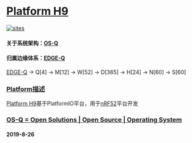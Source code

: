 ﻿# [Platform H9](https://github.com/OS-Q/H9)

[![sites](http://182.61.61.133/link/resources/OSQ.png)](http://www.OS-Q.com)

#### 关于系统架构：[OS-Q](https://github.com/OS-Q)
#### 归属边缘体系：[EDGE-Q](https://github.com/EDGE-Q)

[EDGE-Q](https://github.com/OS-Q/EDGE-Q) -> Q[4] -> M[12] -> W[52] -> D[365] -> H[24] -> N[60] -> S[60]

### [Platform描述](https://github.com/OS-Q/H9/wiki) 

[Platform H9](https://github.com/OS-Q/H9)基于PlatformIO平台，用于[nRF52](https://github.com/sochub/nRF52)平台开发

### [OS-Q = Open Solutions | Open Source |  Operating System ](http://www.OS-Q.com/H9)
####  2019-8-26
